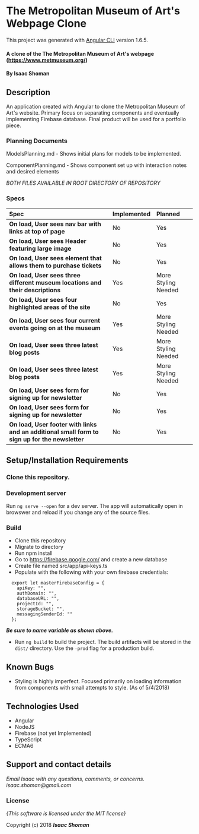 # The Metropolitan Museum of Art's Webpage Clone

This project was generated with [Angular CLI](https://github.com/angular/angular-cli) version 1.6.5.


#### A clone of the The Metropolitan Museum of Art's webpage (https://www.metmuseum.org/)

#### By **Isaac Shoman**

## Description

An application created with Angular to clone the Metropolitan Museum of Art's website. Primary focus on separating components and eventually implementing Firebase database. Final product will be used for a portfolio piece.

### Planning Documents
ModelsPlanning.md - Shows initial plans for models to be implemented.

ComponentPlanning.md - Shows component set up with interaction notes and desired elements

 _BOTH FILES AVAILABLE IN ROOT DIRECTORY OF REPOSITORY_

### Specs
| Spec | Implemented | Planned |
| :------------- | :------ | :------- |
| **On load, User sees nav bar with links at top of page** | No | Yes |
| **On load, User sees Header featuring large image** | No | Yes |
| **On load, User sees element that allows them to purchase tickets** | No | Yes |
| **On load, User sees three different museum locations and their descriptions** | Yes | More Styling Needed |
| **On load, User sees four highlighted areas of the site** | No | Yes |
| **On load, User sees four current events going on at the museum** | Yes | More Styling Needed |
| **On load, User sees three latest blog posts** | Yes | More Styling Needed |
| **On load, User sees three latest blog posts** | Yes | More Styling Needed |
| **On load, User sees form for signing up for newsletter** | No | Yes |
| **On load, User sees form for signing up for newsletter** | No | Yes |
| **On load, User footer with links and an additional small form to sign up for the newsletter** | No | Yes |


## Setup/Installation Requirements

### Clone this repository.

### Development server

Run `ng serve --open` for a dev server. The app will automatically open in browswer and reload if you change any of the source files.

### Build
* Clone this repository
* Migrate to directory
* Run npm install
* Go to https://firebase.google.com/ and create a new database
* Create file named src/app/api-keys.ts
* Populate with the following with your own firebase credentials:
```
  export let masterFirebaseConfig = {
    apiKey: "",
    authDomain: "",
    databaseURL: "",
    projectId: "",
    storageBucket: "",
    messagingSenderId: ""
  };
```
  **_Be sure to name variable as shown above._**

* Run `ng build` to build the project. The build artifacts will be stored in the `dist/` directory. Use the `-prod` flag for a production build.


## Known Bugs
* Styling is highly imperfect. Focused primarily on loading information from components with small attempts to style. (As of 5/4/2018)

## Technologies Used
* Angular
* NodeJS
* Firebase (not yet Implemented)
* TypeScript
* ECMA6

## Support and contact details

_Email Isaac with any questions, comments, or concerns. isaac.shoman@gmail.com_

### License

*{This software is licensed under the MIT license}*

Copyright (c) 2018 **_Isaac Shoman_**
